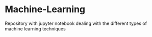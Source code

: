 # Machine-Learning
Repository with jupyter notebook dealing with the different types of machine learning techniques
